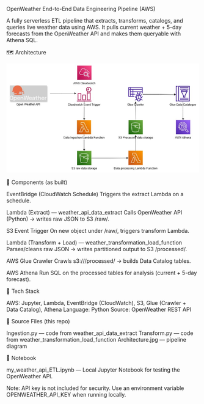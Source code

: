 OpenWeather End-to-End Data Engineering Pipeline (AWS)

A fully serverless ETL pipeline that extracts, transforms, catalogs, and queries live weather data using AWS.
It pulls current weather + 5-day forecasts from the OpenWeather API and makes them queryable with Athena SQL.

🗺️ Architecture

![Architecture Diagram](Architecture.jpg)

🧩 Components (as built)

EventBridge (CloudWatch Schedule)
Triggers the extract Lambda on a schedule.

Lambda (Extract) — weather_api_data_extract
Calls OpenWeather API (Python) → writes raw JSON to S3 /raw/.

S3 Event Trigger
On new object under /raw/, triggers transform Lambda.

Lambda (Transform + Load) — weather_transformation_load_function
Parses/cleans raw JSON → writes partitioned output to S3 /processed/.

AWS Glue Crawler
Crawls s3://<bucket>/processed/ → builds Data Catalog tables.

AWS Athena
Run SQL on the processed tables for analysis (current + 5-day forecast).

🧰 Tech Stack

AWS: Jupyter, Lambda, EventBridge (CloudWatch), S3, Glue (Crawler + Data Catalog), Athena
Language: Python
Source: OpenWeather REST API

📂 Source Files (this repo)

Ingestion.py — code from weather_api_data_extract
Transform.py — code from weather_transformation_load_function
Architecture.jpg — pipeline diagram

📓 Notebook

my_weather_api_ETL.ipynb — Local Jupyter Notebook for testing the OpenWeather API.


Note: API key is not included for security. Use an environment variable OPENWEATHER_API_KEY when running locally.